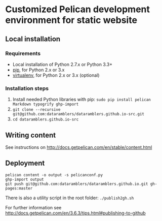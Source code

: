 # Customized Pelican development environment for static website

## Local installation

### Requirements

* Local installation of Python 2.7.x or Python 3.3+
* [pip](https://pypi.python.org/pypi/pip/), for Python 2.x or 3.x
* [virtualenv](https://pypi.python.org/pypi/virtualenv), for Python 2.x or 3.x (optional)

### Installation steps

1. Install needed Python libraries with pip: `sudo pip install pelican Markdown
typogrify ghp-import` 
2. `git clone --recursive git@github.com:dataramblers/dataramblers.github.io-src.git`
3. `cd dataramblers.github.io-src`

## Writing content

See instructions on http://docs.getpelican.com/en/stable/content.html

## Deployment

	pelican content -o output -s pelicanconf.py
	ghp-import output
	git push git@github.com:dataramblers/dataramblers.github.io.git gh-pages:master

There is also a utility script in the root folder: `./publish2gh.sh`

For further information see http://docs.getpelican.com/en/3.6.3/tips.html#publishing-to-github
